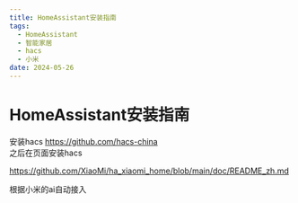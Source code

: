 ```yaml
---
title: HomeAssistant安装指南
tags:
  - HomeAssistant
  - 智能家居
  - hacs
  - 小米
date: 2024-05-26
---
```


# HomeAssistant安装指南

安装hacs
https://github.com/hacs-china
<br/>
之后在页面安装hacs

https://github.com/XiaoMi/ha_xiaomi_home/blob/main/doc/README_zh.md

根据小米的ai自动接入